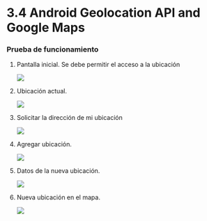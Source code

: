 # 3.4 Android Geolocation API and Google Maps

### Prueba de funcionamiento

1. Pantalla inicial. Se debe permitir el acceso a la ubicación
    
    ![](images/1.jpg)

2. Ubicación actual.

    ![](images/2.jpg)
    
3. Solicitar la dirección de mi ubicación

	![](images/3.jpg)

4. Agregar ubicación.
	
	![](images/4.jpg)

5. Datos de la nueva ubicación.

	![](images/5.jpg)
	
6. Nueva ubicación en el mapa. 

	![](images/6.jpg)
	
